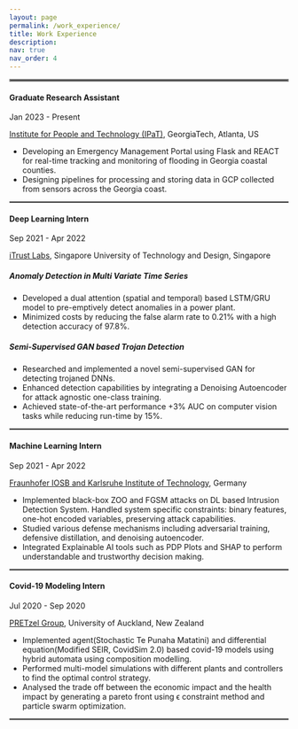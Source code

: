 ```yaml
---
layout: page
permalink: /work_experience/
title: Work Experience
description: 
nav: true
nav_order: 4
---
```


<hr style="border:2px solid gray">

#### **Graduate Research Assistant**  

Jan 2023 - Present

[Institute for People and Technology (IPaT)](https://research.gatech.edu/ipat), GeorgiaTech, Atlanta, US

- Developing an Emergency Management Portal using Flask and REACT for real-time tracking and monitoring of flooding in Georgia coastal counties. 
- Designing pipelines for processing and storing data in GCP collected from sensors across the Georgia coast. 

<hr style="border:1px solid gray">

#### **Deep Learning Intern** 

Sep 2021 - Apr 2022

[iTrust Labs](https://itrust.sutd.edu.sg/itrust-labs-home/), Singapore University of Technology and Design, Singapore

##### **Anomaly Detection in Multi Variate Time Series**
- Developed a dual attention (spatial and temporal) based LSTM/GRU model to pre-emptively detect anomalies in a power plant. 
- Minimized costs by reducing the false alarm rate to 0.21% with a high detection accuracy of 97.8%.    

##### **Semi-Supervised GAN based Trojan Detection**   
- Researched and implemented a novel semi-supervised GAN for detecting trojaned DNNs. 
- Enhanced detection capabilities by integrating a Denoising Autoencoder for attack agnostic one-class training. 
- Achieved state-of-the-art performance +3% AUC on computer vision tasks while reducing run-time by 15%.

<hr style="border:1px solid gray">

#### **Machine Learning Intern** 

Sep 2021 - Apr 2022

[Fraunhofer IOSB and Karlsruhe Institute of Technology](https://www.iosb.fraunhofer.de/en.html), Germany

- Implemented black-box ZOO and FGSM attacks on DL based Intrusion Detection System. Handled system specific constraints: binary features, one-hot encoded variables, preserving attack capabilities. 
- Studied various defense mechanisms including adversarial training, defensive distillation, and denoising
autoencoder. 
- Integrated Explainable AI tools such as PDP Plots and SHAP to perform understandable and trustworthy decision making. 

<hr style="border:1px solid gray">

#### **Covid-19 Modeling Intern** 

Jul 2020 - Sep 2020

[PRETzel Group](https://pretzel.ece.auckland.ac.nz/#!home), University of Auckland, New Zealand

- Implemented agent(Stochastic Te Punaha Matatini) and differential equation(Modified SEIR, CovidSim 2.0) based
covid-19 models using hybrid automata using composition modelling. 
- Performed multi-model simulations with different plants and controllers to find the optimal control strategy.
- Analysed the trade off between the economic impact and the health impact by generating a pareto front using ϵ constraint method and particle swarm optimization.

<hr style="border:1px solid gray">